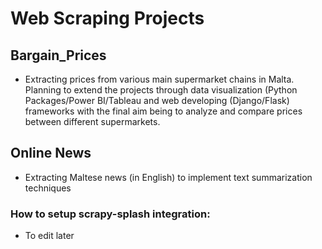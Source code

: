 # Web Scraping Projects

## Bargain_Prices

- Extracting prices from various main supermarket chains in Malta. Planning to extend the projects through data visualization (Python Packages/Power BI/Tableau and web developing (Django/Flask) frameworks with the final aim being to analyze and compare prices between different supermarkets.

## Online News

-  Extracting Maltese news (in English) to implement text summarization techniques

### How to setup scrapy-splash integration:

- To edit later

